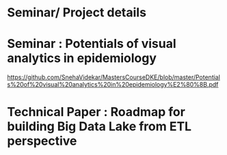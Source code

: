 # Seminar/ Project details

# Seminar : Potentials of visual analytics in epidemiology
https://github.com/SnehaVidekar/MastersCourseDKE/blob/master/Potentials%20of%20visual%20analytics%20in%20epidemiology%E2%80%8B.pdf

# Technical Paper : Roadmap for building Big Data Lake from ETL perspective


